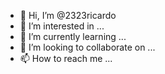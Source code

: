 - 👋 Hi, I’m @2323ricardo
- 👀 I’m interested in ...
- 🌱 I’m currently learning ...
- 💞️ I’m looking to collaborate on ...
- 📫 How to reach me ...

<!---
2323ricardo/2323ricardo is a ✨ special ✨ repository because its `README.md` (this file) appears on your GitHub profile.
You can click the Preview link to take a look at your changes.
--->
